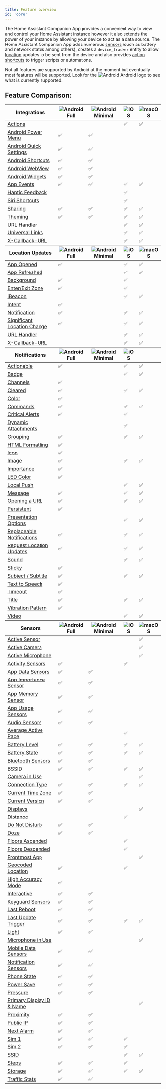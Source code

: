 ```yaml
---
title: Feature overview
id: 'core'
---
```


The Home Assistant Companion App provides a convenient way to view and control your Home Assistant instance however it also extends the power of your instance by allowing your device to act as a data source. The Home Assistant Companion App adds numerous [sensors](sensors.md) (such as battery and network status among others), creates a `device_tracker` entity to allow [location](location.md) updates to be sent from the device and also provides [action shortcuts](actions.md) to trigger scripts or automations.

Not all features are supported by Android at the moment but eventually most features will be supported.  Look for the ![Android](/assets/android.svg) Android logo to see what is currently supported.

## Feature Comparison:

<table className="core-table">
  <thead>
    <tr>
      <th><strong>Integrations</strong></th>
      <th><img alt="Android" src="/assets/android.svg" /> Full</th>
      <th><img alt="Android" src="/assets/android.svg" /> Minimal</th>
      <th><img alt="iOS" src="/assets/iOS.svg" /></th>
      <th><img alt="macOS" src="/assets/macOS.svg" /></th>
      </tr>
  </thead>
  <tbody>
    <tr>
      <td><a href="/docs/core/actions">Actions</a></td>
      <td></td>
      <td></td>
      <td>✅</td>
      <td>✅</td>
    </tr>
    <tr>
      <td><a href="/docs/integrations/android-power-menu">Android Power Menu</a></td>
      <td>✅</td>
      <td>✅</td>
      <td></td>
      <td></td>
    </tr>
    <tr>
      <td><a href="/docs/integrations/android-quick-settings">Android Quick Settings</a></td>
      <td>✅</td>
      <td>✅</td>
      <td></td>
    </tr>
    <tr>
      <td><a href="/docs/integrations/android-shortcuts">Android Shortcuts</a></td>
      <td>✅</td>
      <td>✅</td>
      <td></td>
      <td></td>
    </tr>
    <tr>
      <td><a href="/docs/integrations/android-webview">Android WebView</a></td>
      <td>✅</td>
      <td>✅</td>
      <td></td>
      <td></td>
    </tr>
    <tr>
      <td><a href="/docs/integrations/android-widgets">Android Widgets</a></td>
      <td>✅</td>
      <td>✅</td>
      <td></td>
      <td></td>
    </tr>
    <tr>
      <td><a href="/docs/integrations/app-events">App Events</a></td>
      <td>✅</td>
      <td>✅</td>
      <td>✅</td>
      <td>✅</td>
    </tr>
    <tr>
      <td><a href="/docs/integrations/haptics">Haptic Feedback</a></td>
      <td></td>
      <td></td>
      <td>✅</td>
      <td></td>
    </tr>
    <tr>
      <td><a href="/docs/integrations/siri-shortcuts">Siri Shortcuts</a></td>
      <td></td>
      <td></td>
      <td>✅</td>
      <td></td>
    </tr>
    <tr>
      <td><a href="/docs/integrations/sharing">Sharing</a></td>
      <td>✅</td>
      <td>✅</td>
      <td>✅</td>
      <td>✅</td>
    </tr>
    <tr>
      <td><a href="/docs/integrations/theming">Theming</a></td>
      <td>✅</td>
      <td>✅</td>
      <td>✅</td>
      <td>✅</td>
    </tr>
    <tr>
      <td><a href="/docs/integrations/url-handler">URL Handler</a></td>
      <td></td>
      <td></td>
      <td>✅</td>
      <td>✅</td>
    </tr>
    <tr>
      <td><a href="/docs/integrations/universal-links">Universal Links</a></td>
      <td></td>
      <td></td>
      <td>✅</td>
      <td>✅</td>
    </tr>
    <tr>
      <td><a href="/docs/integrations/x-callback-url">X-Callback-URL</a></td>
      <td></td>
      <td></td>
      <td>✅</td>
      <td>✅</td>
    </tr>
  </tbody>
  <thead>
    <tr>
      <th><strong>Location Updates</strong></th>
      <th><img alt="Android" src="/assets/android.svg" /> Full</th>
      <th><img alt="Android" src="/assets/android.svg" /> Minimal</th>
      <th><img alt="iOS" src="/assets/iOS.svg" /></th>
      <th><img alt="macOS" src="/assets/macOS.svg" /></th>
    </tr>
  </thead>
  <tbody>
    <tr>
      <td><a href="/docs/core/location#overview">App Opened</a></td>
      <td>✅</td>
      <td></td>
      <td>✅</td>
      <td>✅</td>
    </tr>
    <tr>
      <td><a href="/docs/core/location#overview">App Refreshed</a></td>
      <td></td>
      <td></td>
      <td>✅</td>
      <td>✅</td>
    </tr>
    <tr>
      <td><a href="/docs/core/location#overview">Background</a></td>
      <td>✅</td>
      <td></td>
      <td>✅</td>
      <td></td>
    </tr>
    <tr>
      <td><a href="/docs/core/location#location-tracking-in-home-assistant-zones">Enter/Exit Zone</a></td>
      <td>✅</td>
      <td></td>
      <td>✅</td>
      <td></td>
    </tr>
    <tr>
      <td><a href="/docs/core/location#ibeacons">iBeacon</a></td>
      <td></td>
      <td></td>
      <td>✅</td>
      <td>✅</td>
    </tr>
    <tr>
      <td><a href="/docs/core/location#sending-an-intent">Intent</a></td>
      <td>✅</td>
      <td></td>
      <td></td>
      <td></td>
    </tr>
    <tr>
      <td><a href="/docs/notifications/notification-commands#request-location-updates">Notification</a></td>
      <td>✅</td>
      <td></td>
      <td>✅</td>
      <td>✅</td>
    </tr>
    <tr>
      <td><a href="/docs/core/location#location-tracking-when-outside-a-home-assistant-zone">Significant Location Change</a></td>
      <td>✅</td>
      <td></td>
      <td>✅</td>
      <td>✅</td>
    </tr>
    <tr>
      <td><a href="/docs/core/location#overview">URL Handler</a></td>
      <td></td>
      <td></td>
      <td>✅</td>
      <td>✅</td>
    </tr>
    <tr>
      <td><a href="/docs/core/location#overview">X-Callback-URL</a></td>
      <td></td>
      <td></td>
      <td>✅</td>
      <td>✅</td>
    </tr>
  </tbody>
  <thead>
    <tr>
      <th><strong>Notifications</strong></th>
      <th><img alt="Android" src="/assets/android.svg" /> Full</th>
      <th><img alt="Android" src="/assets/android.svg" /> Minimal</th>
      <th><img alt="iOS" src="/assets/iOS.svg" /></th>
    </tr>
  </thead>
  <tbody>
    <tr>
      <td><a href="/docs/notifications/actionable-notifications">Actionable</a></td>
      <td>✅</td>
      <td></td>
      <td>✅</td>
      <td>✅</td>
    </tr>
    <tr>
      <td><a href="/docs/notifications/notifications-basic#badge">Badge</a></td>
      <td></td>
      <td></td>
      <td>✅</td>
      <td>✅</td>
    </tr>
    <tr>
      <td><a href="/docs/notifications/notifications-basic#notification-channels">Channels</a></td>
      <td>✅</td>
      <td></td>
      <td></td>
      <td></td>
    </tr>
    <tr>
      <td><a href="/docs/notifications/notification-cleared">Cleared</a></td>
      <td>✅</td>
      <td></td>
      <td>✅</td>
      <td>✅</td>
    </tr>
    <tr>
      <td><a href="/docs/notifications/notifications-basic#notification-color">Color</a></td>
      <td>✅</td>
      <td></td>
      <td></td>
      <td></td>
    </tr>
    <tr>
      <td><a href="/docs/notifications/notification-commands">Commands</a></td>
      <td>✅</td>
      <td></td>
      <td>✅</td>
      <td>✅</td>
    </tr>
    <tr>
      <td><a href="/docs/notifications/critical-notifications">Critical Alerts</a></td>
      <td>✅</td>
      <td></td>
      <td>✅</td>
      <td></td>
    </tr>
    <tr>
      <td><a href="/docs/notifications/dynamic-content">Dynamic Attachments</a></td>
      <td></td>
      <td></td>
      <td>✅</td>
      <td></td>
    </tr>
    <tr>
      <td><a href="/docs/notifications/notifications-basic#grouping">Grouping</a></td>
      <td>✅</td>
      <td></td>
      <td>✅</td>
      <td>✅</td>
    </tr>
    <tr>
      <td><a href="/docs/notifications/notifications-basic#notification-message-html-formatting">HTML Formatting</a></td>
      <td>✅</td>
      <td></td>
      <td></td>
      <td></td>
    </tr>
    <tr>
      <td><a href="/docs/notifications/notifications-basic#notification-icon">Icon</a></td>
      <td>✅</td>
      <td></td>
      <td></td>
      <td></td>
    </tr>
    <tr>
      <td><a href="/docs/notifications/notification-attachments">Image</a></td>
      <td>✅</td>
      <td></td>
      <td>✅</td>
      <td>✅</td>
    </tr>
    <tr>
      <td><a href="/docs/notifications/notifications-basic#notification-channel-importance">Importance</a></td>
      <td>✅</td>
      <td></td>
      <td></td>
      <td></td>
    </tr>
    <tr>
      <td><a href="/docs/notifications/notifications-basic#notification-led-color">LED Color</a></td>
      <td>✅</td>
      <td></td>
      <td></td>
      <td></td>
    </tr>
    <tr>
      <td><a href="/docs/notifications/notification-local">Local Push</a></td>
      <td></td>
      <td></td>
      <td>✅</td>
      <td>✅</td>
    </tr>
    <tr>
      <td><a href="/docs/notifications/notifications-basic">Message</a></td>
      <td>✅</td>
      <td></td>
      <td>✅</td>
      <td>✅</td>
    </tr>
    <tr>
      <td><a href="/docs/notifications/notifications-basic#opening-a-url">Opening a URL</a></td>
      <td>✅</td>
      <td></td>
      <td>✅</td>
      <td>✅</td>
    </tr>
    <tr>
      <td><a href="/docs/notifications/notifications-basic#persistent-notification">Persistent</a></td>
      <td>✅</td>
      <td></td>
      <td></td>
      <td></td>
    </tr>
    <tr>
      <td><a href="/docs/notifications/notifications-basic#presentation-options">Presentation Options</a></td>
      <td></td>
      <td></td>
      <td>✅</td>
      <td>✅</td>
    </tr>
    <tr>
      <td><a href="/docs/notifications/notifications-basic#clearing">Replaceable Notifications</a></td>
      <td>✅</td>
      <td></td>
      <td>✅</td>
      <td>✅</td>
    </tr>
    <tr>
      <td><a href="/docs/notifications/notification-commands#request-location-updates">Request Location Updates</a></td>
      <td>✅</td>
      <td></td>
      <td>✅</td>
      <td>✅</td>
    </tr>
    <tr>
      <td><a href="/docs/notifications/notification-sounds">Sound</a></td>
      <td></td>
      <td></td>
      <td>✅</td>
      <td>✅</td>
    </tr>
    <tr>
      <td><a href="/docs/notifications/notifications-basic#sticky-notification">Sticky</a></td>
      <td>✅</td>
      <td></td>
      <td></td>
      <td></td>
    </tr>
    <tr>
      <td><a href="/docs/notifications/notifications-basic#subtitle--subject">Subject / Subtitle</a></td>
      <td>✅</td>
      <td></td>
      <td>✅</td>
      <td>✅</td>
    </tr>
    <tr>
      <td><a href="/docs/notifications/notifications-basic#text-to-speech-notifications">Text to Speech</a></td>
      <td>✅</td>
      <td></td>
      <td></td>
      <td></td>
    </tr>
    <tr>
      <td><a href="/docs/notifications/notifications-basic#notification-timeout">Timeout</a></td>
      <td>✅</td>
      <td></td>
      <td></td>
      <td></td>
    </tr>
    <tr>
      <td><a href="/docs/notifications/notifications-basic">Title</a></td>
      <td>✅</td>
      <td></td>
      <td>✅</td>
      <td>✅</td>
    </tr>
    <tr>
      <td><a href="/docs/notifications/notifications-basic#notification-vibration-pattern">Vibration Pattern</a></td>
      <td>✅</td>
      <td></td>
      <td></td>
      <td></td>
    </tr>
    <tr>
      <td><a href="/docs/notifications/notification-attachments">Video</a></td>
      <td></td>
      <td></td>
      <td>✅</td>
      <td>✅</td>
    </tr>
  </tbody>
  <thead>
    <tr>
      <th><strong>Sensors</strong></th>
      <th><img alt="Android" src="/assets/android.svg" /> Full</th>
      <th><img alt="Android" src="/assets/android.svg" /> Minimal</th>
      <th><img alt="iOS" src="/assets/iOS.svg" /></th>
      <th><img alt="macOS" src="/assets/macOS.svg" /></th>
    </tr>
  </thead>
  <tbody>
    <tr>
      <td><a href="/docs/core/sensors#active-sensor">Active Sensor</a></td>
      <td></td>
      <td></td>
      <td></td>
      <td>✅</td>
    </tr>
    <tr>
      <td><a href="/docs/core/sensors">Active Camera</a></td>
      <td></td>
      <td></td>
      <td></td>
      <td>✅</td>
    </tr>
    <tr>
      <td><a href="/docs/core/sensors">Active Microphone</a></td>
      <td></td>
      <td></td>
      <td></td>
      <td>✅</td>
    </tr>
    <tr>
      <td><a href="/docs/core/sensors#activity-sensors">Activity Sensors</a></td>
      <td>✅</td>
      <td></td>
      <td>✅</td>
      <td></td>
    </tr>
    <tr>
      <td><a href="/docs/core/sensors#app-data-sensors">App Data Sensors</a></td>
      <td>✅</td>
      <td>✅</td>
      <td></td>
      <td></td>
    </tr>
    <tr>
      <td><a href="/docs/core/sensors#app-importance-sensor">App Importance Sensor</a></td>
      <td>✅</td>
      <td>✅</td>
      <td></td>
      <td></td>
    </tr>
    <tr>
      <td><a href="/docs/core/sensors#app-memory-sensor">App Memory Sensor</a></td>
      <td>✅</td>
      <td>✅</td>
      <td></td>
      <td></td>
    </tr>
    <tr>
      <td><a href="/docs/core/sensors#app-usage-sensors">App Usage Sensors</a></td>
      <td>✅</td>
      <td>✅</td>
      <td></td>
      <td></td>
    </tr>
    <tr>
      <td><a href="/docs/core/sensors#audio-sensors">Audio Sensors</a></td>
      <td>✅</td>
      <td>✅</td>
      <td></td>
      <td></td>
    </tr>
    <tr>
      <td><a href="/docs/core/sensors#pedometer-sensors">Average Active Pace</a></td>
      <td></td>
      <td></td>
      <td>✅</td>
      <td></td>
    </tr>
    <tr>
      <td><a href="/docs/core/sensors#battery-sensors">Battery Level</a></td>
      <td>✅</td>
      <td>✅</td>
      <td>✅</td>
      <td>✅</td>
    </tr>
    <tr>
      <td><a href="/docs/core/sensors#battery-sensors">Battery State</a></td>
      <td>✅</td>
      <td>✅</td>
      <td>✅</td>
      <td>✅</td>
    </tr>
    <tr>
      <td><a href="/docs/core/sensors#bluetooth-sensors">Bluetooth Sensors</a></td>
      <td>✅</td>
      <td>✅</td>
      <td></td>
      <td></td>
    </tr>
    <tr>
      <td><a href="/docs/core/sensors#connection-type-sensor">BSSID</a></td>
      <td>✅</td>
      <td>✅</td>
      <td>✅</td>
      <td>✅</td>
    </tr>
    <tr>
      <td><a href="/docs/core/sensors">Camera in Use</a></td>
      <td></td>
      <td></td>
      <td></td>
      <td>✅</td>
    </tr>
    <tr>
      <td><a href="/docs/core/sensors#connection-type-sensor">Connection Type</a></td>
      <td>✅</td>
      <td>✅</td>
      <td>✅</td>
      <td>✅</td>
    </tr>
    <tr>
      <td><a href="/docs/core/sensors#current-time-zone-sensor">Current Time Zone</a></td>
      <td>✅</td>
      <td>✅</td>
      <td></td>
      <td></td>
    </tr>
    <tr>
      <td><a href="/docs/core/sensors#current-version-sensor">Current Version</a></td>
      <td>✅</td>
      <td>✅</td>
      <td></td>
      <td></td>
    </tr>
    <tr>
      <td><a href="/docs/core/sensors">Displays</a></td>
      <td></td>
      <td></td>
      <td></td>
      <td>✅</td>
    </tr>
    <tr>
      <td><a href="/docs/core/sensors#pedometer-sensors">Distance</a></td>
      <td></td>
      <td></td>
      <td>✅</td>
      <td></td>
    </tr>
    <tr>
      <td><a href="/docs/core/sensors#do-not-disturb-sensor">Do Not Disturb</a></td>
      <td>✅</td>
      <td>✅</td>
      <td></td>
      <td></td>
    </tr>
    <tr>
      <td><a href="/docs/core/sensors#doze-sensor">Doze</a></td>
      <td>✅</td>
      <td>✅</td>
      <td></td>
      <td></td>
    </tr>
    <tr>
      <td><a href="/docs/core/sensors#pedometer-sensors">Floors Ascended</a></td>
      <td></td>
      <td></td>
      <td>✅</td>
      <td></td>
    </tr>
    <tr>
      <td><a href="/docs/core/sensors#pedometer-sensors">Floors Descended</a></td>
      <td></td>
      <td></td>
      <td>✅</td>
      <td></td>
    </tr>
    <tr>
      <td><a href="/docs/core/sensors#frontmost-app-sensor">Frontmost App</a></td>
      <td></td>
      <td></td>
      <td></td>
      <td>✅</td>
    </tr>
    <tr>
      <td><a href="/docs/core/sensors#geocoded-location-sensor">Geocoded Location</a></td>
      <td>✅</td>
      <td></td>
      <td>✅</td>
      <td></td>
    </tr>
    <tr>
      <td><a href="/docs/core/sensors#high-accuracy-mode">High Accuracy Mode</a></td>
      <td>✅</td>
      <td></td>
      <td></td>
      <td></td>
    </tr>
    <tr>
      <td><a href="/docs/core/sensors#interactive-sensor">Interactive</a></td>
      <td>✅</td>
      <td>✅</td>
      <td></td>
      <td></td>
    </tr>
    <tr>
      <td><a href="/docs/core/sensors#keyguard-sensors">Keyguard Sensors</a></td>
      <td>✅</td>
      <td>✅</td>
      <td></td>
      <td></td>
    </tr>
    <tr>
      <td><a href="/docs/core/sensors#last-reboot-sensor">Last Reboot</a></td>
      <td>✅</td>
      <td>✅</td>
      <td></td>
      <td></td>
    </tr>
    <tr>
      <td><a href="/docs/core/sensors#last-update-trigger-sensor">Last Update Trigger</a></td>
      <td>✅</td>
      <td>✅</td>
      <td>✅</td>
      <td>✅</td>
    </tr>
    <tr>
      <td><a href="/docs/core/sensors#light-sensor">Light</a></td>
      <td>✅</td>
      <td>✅</td>
      <td></td>
      <td></td>
    </tr>
    <tr>
      <td><a href="/docs/core/sensors">Microphone in Use</a></td>
      <td></td>
      <td></td>
      <td></td>
      <td>✅</td>
    </tr>
    <tr>
      <td><a href="/docs/core/sensors#mobile-data-sensors">Mobile Data Sensors</a></td>
      <td>✅</td>
      <td>✅</td>
      <td></td>
      <td></td>
    </tr>
    <tr>
      <td><a href="/docs/core/sensors#notification-sensors">Notification Sensors</a></td>
      <td>✅</td>
      <td>✅</td>
      <td></td>
      <td></td>
    </tr>
    <tr>
      <td><a href="/docs/core/sensors#phone-state-sensor">Phone State</a></td>
      <td>✅</td>
      <td>✅</td>
      <td></td>
      <td></td>
    </tr>
    <tr>
      <td><a href="/docs/core/sensors#power-save-sensor">Power Save</a></td>
      <td>✅</td>
      <td>✅</td>
      <td></td>
      <td></td>
    </tr>
    <tr>
      <td><a href="/docs/core/sensors#pressure-sensor">Pressure</a></td>
      <td>✅</td>
      <td>✅</td>
      <td></td>
      <td></td>
    </tr>
    <tr>
      <td><a href="/docs/core/sensors">Primary Display ID & Name</a></td>
      <td></td>
      <td></td>
      <td></td>
      <td>✅</td>
    </tr>
    <tr>
      <td><a href="/docs/core/sensors#proximity-sensor">Proximity</a></td>
      <td>✅</td>
      <td>✅</td>
      <td></td>
      <td></td>
    </tr>
    <tr>
      <td><a href="/docs/core/sensors#public-ip-sensor">Public IP</a></td>
      <td>✅</td>
      <td>✅</td>
      <td></td>
      <td></td>
    </tr>
    <tr>
      <td><a href="/docs/core/sensors#next-alarm-sensor">Next Alarm</a></td>
      <td>✅</td>
      <td>✅</td>
      <td></td>
      <td></td>
    </tr>
    <tr>
      <td><a href="/docs/core/sensors#cellular-provider-sensor">Sim 1</a></td>
      <td>✅</td>
      <td>✅</td>
      <td>✅</td>
      <td></td>
    </tr>
    <tr>
      <td><a href="/docs/core/sensors#cellular-provider-sensor">Sim 2</a></td>
      <td>✅</td>
      <td>✅</td>
      <td>✅</td>
      <td></td>
    </tr>
    <tr>
      <td><a href="/docs/core/sensors">SSID</a></td>
      <td></td>
      <td></td>
      <td>✅</td>
      <td>✅</td>
    </tr>
    <tr>
      <td><a href="/docs/core/sensors#pedometer-sensors">Steps</a></td>
      <td>✅</td>
      <td>✅</td>
      <td>✅</td>
      <td></td>
    </tr>
    <tr>
      <td><a href="/docs/core/sensors#storage-sensor">Storage</a></td>
      <td>✅</td>
      <td>✅</td>
      <td>✅</td>
      <td>✅</td>
    </tr>
    <tr>
      <td><a href="/docs/core/sensors#traffic-stats-sensor">Traffic Stats</a></td>
      <td>✅</td>
      <td>✅</td>
      <td></td>
      <td></td>
    </tr>
  </tbody>
</table>
